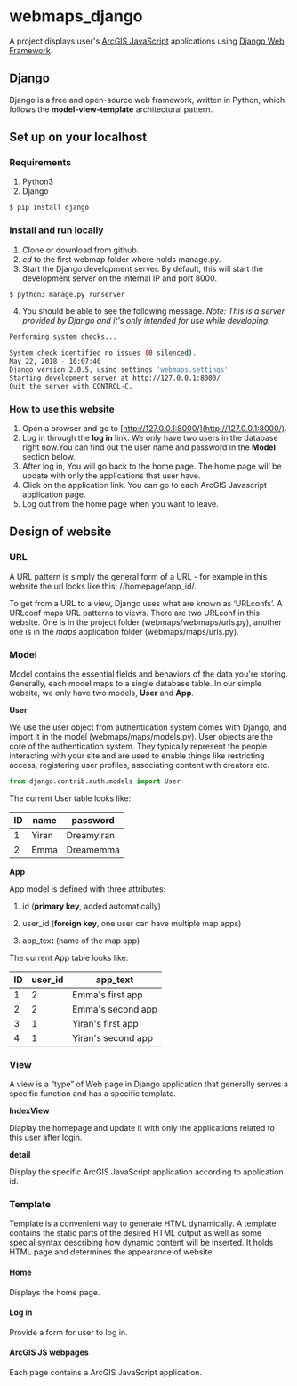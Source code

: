 # webmaps_django
A project displays user's [ArcGIS JavaScript](https://developers.arcgis.com/javascript/3/) applications using [Django Web Framework](https://www.djangoproject.com/).

## Django 
Django is a free and open-source web framework, written in Python, which follows the **model-view-template** architectural pattern. 
## Set up on your localhost
### Requirements
1. Python3
2. Django
```bash
$ pip install django
```
### Install and run locally
1. Clone or download from github.
2. *cd* to the first webmap folder where holds manage.py.
3. Start the Django development server. By default, this will start the development server on the internal IP and port 8000.  
```bash
$ python3 manage.py runserver
```
4. You should be able to see the following message. *Note: This is a server provided by Django and it's only intended for use while developing.*
```bash
Performing system checks...

System check identified no issues (0 silenced).
May 22, 2018 - 10:07:40
Django version 2.0.5, using settings 'webmaps.settings'
Starting development server at http://127.0.0.1:8000/
Quit the server with CONTROL-C.
```
### How to use this website
1. Open a browser and go to [http://127.0.0.1:8000/](http://127.0.0.1:8000/).
2. Log in through the **log in** link. We only have two users in the database right now.You can find out the user name and password in the **Model** section below.
3. After log in, You will go back to the home page. The home page will be update with only the applications that user have.
4. Click on the application link. You can go to each ArcGIS Javascript application page.
5. Log out from the home page when you want to leave.

## Design of website
### URL
A URL pattern is simply the general form of a URL - for example in this website the url looks like this: //homepage/app_id/.

To get from a URL to a view, Django uses what are known as ‘URLconfs’. A URLconf maps URL patterns to views.
There are two URLconf in this website. One is in the project folder (webmaps/webmaps/urls.py), another one is in the *maps* application folder (webmaps/maps/urls.py). 
### Model
Model contains the essential fields and behaviors of the data you're storing. Generally, each model maps to a single database table. In our simple website, we only have two models, **User** and **App**.

**User**

We use the user object from authentication system comes with Django, and import it in the model (webmaps/maps/models.py). User objects are the core of the authentication system. They typically represent the people interacting with your site and are used to enable things like restricting access, registering user profiles, associating content with creators etc.
```python
from django.contrib.auth.models import User
```
The current User table looks like:

ID  |name|password|
----|----|----|
1   |Yiran|Dreamyiran| 
2   |Emma|Dreamemma|


**App**

App model is defined with three attributes: 

1. id (**primary key**, added automatically)

2. user_id (**foreign key**, one user can have multiple map apps)

3. app_text (name of the map app)

The current App table looks like:

ID  |user_id|app_text|
----|----|----|
1|2|Emma's first app |
2|2|Emma's second app|
3|1|Yiran's first app|
4|1|Yiran's second app|

### View
A view is a “type” of Web page in Django application that generally serves a specific function and has a specific template.

**IndexView**

Diaplay the homepage and update it with only the applications related to this user after login.

**detail**

Display the specific ArcGIS JavaScript application according to application id.

### Template
Template is a convenient way to generate HTML dynamically. A template contains the static parts of the desired HTML output as well as some special syntax describing how dynamic content will be inserted. It holds HTML page and determines the appearance of website.
#### Home
Displays the home page.
#### Log in
Provide a form for user to log in.
#### ArcGIS JS webpages
Each page contains a ArcGIS JavaScript application.
